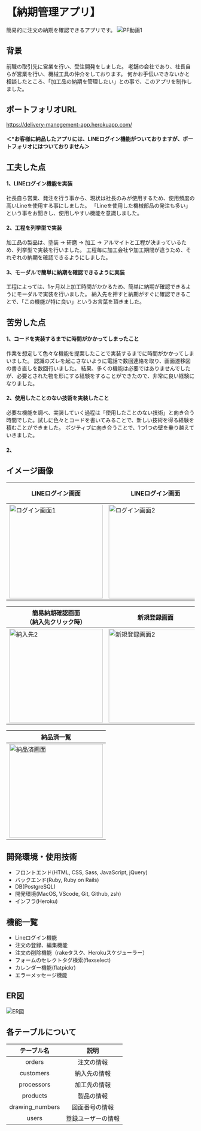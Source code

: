 # 【納期管理アプリ】  
簡易的に注文の納期を確認できるアプリです。
![PF動画1](https://user-images.githubusercontent.com/59526478/124050941-7df23500-da56-11eb-8d83-5dbdc0bd4f99.gif)
## 背景
前職の取引先に営業を行い、受注開発をしました。
老舗の会社であり、社長自らが営業を行い、機械工具の仲介をしております。
何かお手伝いできないかと相談したところ、「加工品の納期を管理したい」との事で、このアプリを制作しました。

## ポートフォリオURL
https://delivery-manegement-app.herokuapp.com/

#### ＜*お客様に納品したアプリには、LINEログイン機能がついておりますが、ポートフォリオにはついておりません＞

## 工夫した点
#### 1、LINEログイン機能を実装
社長自ら営業、発注を行う事から、現状は社長のみが使用するため、使用頻度の高いLineを使用する事にしました。
「Lineを使用した機械部品の発注も多い」という事をお聞きし、使用しやすい機能を意識しました。

#### 2、工程を列挙型で実装
加工品の製品は、塗装 → 研磨 → 加工 → アルマイトと工程が決まっているため、列挙型で実装を行いました。
工程毎に加工会社や加工期間が違うため、それぞれの納期を確認できるようにしました。

#### 3、モーダルで簡単に納期を確認できるように実装
工程によっては、1ヶ月以上加工時間がかかるため、簡単に納期が確認できるようにモーダルで実装を行いました。
納入先を押すと納期がすぐに確認できることで、「この機能が特に良い」というお言葉を頂きました。

## 苦労した点　　　
#### 1、コードを実装するまでに時間がかかってしまったこと
作業を想定して色々な機能を提案したことで実装するまでに時間がかかってしまいました。
認識のズレを起こさないように電話で数回連絡を取り、画面遷移図の書き直しを数回行いました。
結果、多くの機能は必要ではありませんでしたが、必要とされた物を形にする経験をすることができたので、非常に良い経験になりました。

#### 2、使用したことのない技術を実装したこと
必要な機能を調べ、実装していく過程は「使用したことのない技術」と向き合う時間でした。試しに色々とコードを書いてみることで、新しい技術を得る経験を積むことができました。
ポジティブに向き合うことで、1つ1つの壁を乗り越えていきました。

#### 2、

## イメージ画像
|LINEログイン画面|LINEログイン画面|LINEアカウントログイン画面|トップページ<br />（加工納入先一覧）|
|---|---|---|---|
|<img width="250" alt="ログイン画面1" src="https://user-images.githubusercontent.com/59526478/123964733-b78f5580-d9ee-11eb-93a5-f114c1862919.png">|<img width="250" alt="ログイン画面2" src="https://user-images.githubusercontent.com/59526478/123964762-c0802700-d9ee-11eb-8c41-141842f7cad9.png">|<img width="250" alt="ログイン画面(LINE)" src="https://user-images.githubusercontent.com/59526478/123963079-13f17580-d9ed-11eb-861a-8c9318cda928.png">|<img width="250" alt="納入先1 " src="https://user-images.githubusercontent.com/59526478/123967892-b57ac600-d9f1-11eb-9d91-d9801fee8f4f.png">|

|簡易納期確認画面<br />（納入先クリック時）|新規登録画面|詳細画面|編集画面<br />（工程編集時）|
|---|---|---|---|
|<img width="250" alt="納入先2" src="https://user-images.githubusercontent.com/59526478/123967899-b6abf300-d9f1-11eb-9344-32e04c226313.png">|<img width="250" alt="新規登録画面2" src="https://user-images.githubusercontent.com/59526478/123965075-0e952a80-d9ef-11eb-8fc3-42aefbf3436f.png">|<img width="250" alt="詳細画面" src="https://user-images.githubusercontent.com/59526478/123964991-fe7d4b00-d9ee-11eb-990a-13d7943712c7.png">|<img width="250" alt="編集画面1" src="https://user-images.githubusercontent.com/59526478/123973116-71d68b00-d9f6-11eb-96e9-7622448b762b.png">|

|納品済一覧|
|---|
|<img width="250" alt="納品済画面" src="https://user-images.githubusercontent.com/59526478/123965853-d6421c00-d9ef-11eb-956b-bac7a33c6c40.png">|

## 開発環境・使用技術
- フロントエンド(HTML, CSS, Sass, JavaScript, jQuery)
- バックエンド(Ruby, Ruby on Rails)
- DB(PostgreSQL)
- 開発環境(MacOS, VScode, Git, Github, zsh)
- インフラ(Heroku)

## 機能一覧
- Lineログイン機能
- 注文の登録、編集機能
- 注文の削除機能（rakeタスク、Herokuスケジューラー）
- フォームのセレクトタグ検索(flexselect)
- カレンダー機能(flatpickr)
- エラーメッセージ機能

## ER図
![ER図](https://user-images.githubusercontent.com/59526478/123907811-6f9e0d80-d9b1-11eb-88e1-ab4a5c03de94.png)

## 各テーブルについて
| テーブル名 | 説明 |
| :---: | :---: | 
| orders | 注文の情報 |
| customers | 納入先の情報 |
| processors | 加工先の情報 |
| products | 製品の情報 |
| drawing_numbers | 図面番号の情報 |
| users | 登録ユーザーの情報 |
